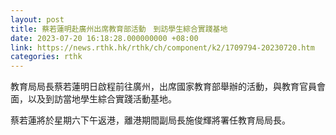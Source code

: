 ```yaml
---
layout: post
title: 蔡若蓮明赴廣州出席教育部活動　到訪學生綜合實踐基地
date: 2023-07-20 16:18:28.000000000 +08:00
link: https://news.rthk.hk/rthk/ch/component/k2/1709794-20230720.htm
categories: rthk
---
```


教育局局長蔡若蓮明日啟程前往廣州，出席國家教育部舉辦的活動，與教育官員會面，以及到訪當地學生綜合實踐活動基地。

蔡若蓮將於星期六下午返港，離港期間副局長施俊輝將署任教育局局長。
